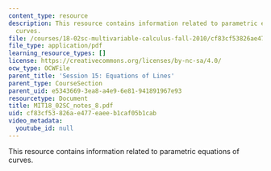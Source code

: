 ```yaml
---
content_type: resource
description: This resource contains information related to parametric equations of
  curves.
file: /courses/18-02sc-multivariable-calculus-fall-2010/cf83cf53826ae477eaeeb1caf05b1cab_MIT18_02SC_notes_8.pdf
file_type: application/pdf
learning_resource_types: []
license: https://creativecommons.org/licenses/by-nc-sa/4.0/
ocw_type: OCWFile
parent_title: 'Session 15: Equations of Lines'
parent_type: CourseSection
parent_uid: e5343669-3ea8-a4e9-6e81-941891967e93
resourcetype: Document
title: MIT18_02SC_notes_8.pdf
uid: cf83cf53-826a-e477-eaee-b1caf05b1cab
video_metadata:
  youtube_id: null
---
```

This resource contains information related to parametric equations of curves.